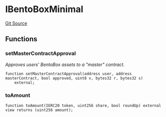# IBentoBoxMinimal
[Git Source](https://github.com/KlimaDAO/klimadao-solidity/blob/0daf6561853dcea28093c3f0ddf1098de21c5de2/src/infinity/interfaces/ITrident.sol)


## Functions
### setMasterContractApproval

*Approves users' BentoBox assets to a "master" contract.*


```solidity
function setMasterContractApproval(address user, address masterContract, bool approved, uint8 v, bytes32 r, bytes32 s)
    external;
```

### toAmount


```solidity
function toAmount(IERC20 token, uint256 share, bool roundUp) external view returns (uint256 amount);
```

